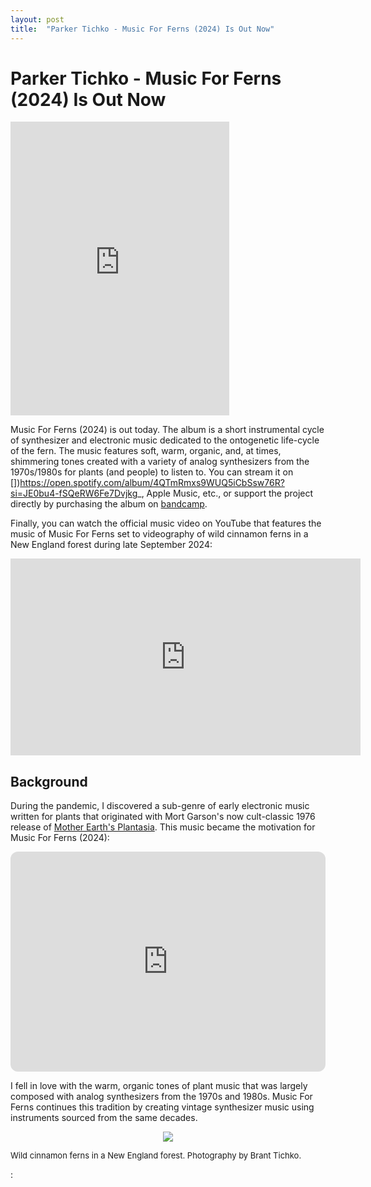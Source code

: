 ```yaml
---
layout: post
title:  "Parker Tichko - Music For Ferns (2024) Is Out Now"
---
```


# Parker Tichko - Music For Ferns (2024) Is Out Now

<iframe style="border: 0; width: 350px; height: 470px;" src="https://bandcamp.com/EmbeddedPlayer/album=2824364248/size=large/bgcol=ffffff/linkcol=2ebd35/tracklist=false/transparent=true/" seamless><a href="https://parkertichko.bandcamp.com/album/music-for-ferns">Music For Ferns by Parker Tichko</a></iframe>

Music For Ferns (2024) is out today. The album is a short instrumental cycle of synthesizer and electronic music dedicated to the ontogenetic life-cycle of the fern. The music features soft, warm, organic, and, at times, shimmering tones created with a variety of analog synthesizers from the 1970s/1980s for plants (and people) to listen to. You can stream it on [])https://open.spotify.com/album/4QTmRmxs9WUQ5iCbSsw76R?si=JE0bu4-fSQeRW6Fe7Dvjkg_, Apple Music, etc., or support the project directly by purchasing the album on [bandcamp](https://parkertichko.bandcamp.com/album/music-for-ferns).

Finally, you can watch the official music video on YouTube that features the music of Music For Ferns set to videography of wild cinnamon ferns in a New England forest during late September 2024:

<iframe width="560" height="315" src="https://www.youtube.com/embed/SzMoUj6B7Sk?si=XB_PU8rDk22t4jDb" title="YouTube video player" frameborder="0" allow="accelerometer; autoplay; clipboard-write; encrypted-media; gyroscope; picture-in-picture; web-share" referrerpolicy="strict-origin-when-cross-origin" allowfullscreen></iframe>


## Background

During the pandemic, I discovered a sub-genre of early electronic music written for plants that originated with Mort Garson's now cult-classic 1976 release of [Mother Earth's Plantasia](https://en.wikipedia.org/wiki/Mother_Earth%27s_Plantasia). This music became the motivation for Music For Ferns (2024):

<iframe style="border-radius:12px" src="https://open.spotify.com/embed/playlist/33e0vwPao0XMwNPTAkfTkw?utm_source=generator" width="100%" height="352" frameBorder="0" allowfullscreen="" allow="autoplay; clipboard-write; encrypted-media; fullscreen; picture-in-picture" loading="lazy"></iframe>


I fell in love with the warm, organic tones of plant music that was largely composed with analog synthesizers from the 1970s and 1980s. Music For Ferns continues this tradition by creating vintage synthesizer music using instruments sourced from the same decades.

<p align="center">
  <img src="/img/fern1.jpg"/>
  <figcaption>
                <font size="2">Wild cinnamon ferns in a New England forest. Photography by Brant Tichko.</font>
</figcaption>
</p>

:



